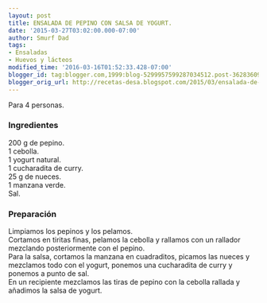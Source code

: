 ```yaml
---
layout: post
title: ENSALADA DE PEPINO CON SALSA DE YOGURT.
date: '2015-03-27T03:02:00.000-07:00'
author: Smurf Dad
tags:
- Ensaladas
- Huevos y lácteos
modified_time: '2016-03-16T01:52:33.428-07:00'
blogger_id: tag:blogger.com,1999:blog-5299957599287034512.post-3628360982753598235
blogger_orig_url: http://recetas-desa.blogspot.com/2015/03/ensalada-de-pepino-con-salsa-de-yogurt.html
---
```


Para 4 personas.<br /><h3>Ingredientes</h3>200 g de pepino.<br />1 cebolla.<br />1 yogurt natural.<br />1 cucharadita de curry.<br />25 g de nueces.<br />1 manzana verde.<br />Sal.<br /><h3>Preparación</h3>Limpiamos los pepinos y los pelamos.<br />Cortamos en tiritas finas, pelamos la cebolla y rallamos con un rallador mezclando posteriormente con el pepino.<br />Para la salsa, cortamos la manzana en cuadraditos, picamos las nueces y mezclamos todo con el yogurt, ponemos una cucharadita de curry y ponemos a punto de sal.<br />En un recipiente mezclamos las tiras de pepino con la cebolla rallada y añadimos la salsa de yogurt.